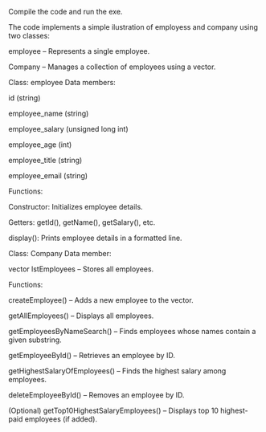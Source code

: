 Compile the code and run the exe.

The code implements a simple ilustration of employess and company using two classes:

employee – Represents a single employee.

Company – Manages a collection of employees using a vector<employee>.

Class: employee
Data members:

id (string)

employee_name (string)

employee_salary (unsigned long int)

employee_age (int)

employee_title (string)

employee_email (string)

Functions:

Constructor: Initializes employee details.

Getters: getId(), getName(), getSalary(), etc.

display(): Prints employee details in a formatted line.

Class: Company
Data member:

vector<employee> lstEmployees – Stores all employees.

Functions:

createEmployee() – Adds a new employee to the vector.

getAllEmployees() – Displays all employees.

getEmployeesByNameSearch() – Finds employees whose names contain a given substring.

getEmployeeById() – Retrieves an employee by ID.

getHighestSalaryOfEmployees() – Finds the highest salary among employees.

deleteEmployeeById() – Removes an employee by ID.

(Optional) getTop10HighestSalaryEmployees() – Displays top 10 highest-paid employees (if added).

